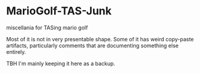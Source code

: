 # MarioGolf-TAS-Junk
miscellania for TASing mario golf


Most of it is not in very presentable shape. Some of it has weird copy-paste artifacts, particularly comments that are documenting something else entirely.

TBH I'm mainly keeping it here as a backup.
